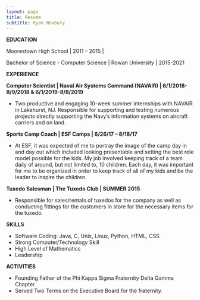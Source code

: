 ```yaml
---
layout: page
title: Resume
subtitle: Ryan Newbury
---
```


__EDUCATION__

Moorestown High School | 2011 – 2015 |

Bachelor of Science - Computer Science | Rowan University | 2015-2021

__EXPERIENCE__

__Computer Scientist | Naval Air Systems Command (NAVAIR) | 6/1/2018-8/9/2018 & 6/1/2019-8/8/2019__
  
* Two productive and engaging 10-week summer internships with NAVAIR in Lakehurst, NJ. Responsible for supporting and testing numerous projects directly supporting the Navy’s information systems on aircraft carriers and on land.

__Sports Camp Coach | ESF Camps | 6/26/17 – 8/18/17__
  
* At ESF, it was expected of me to portray the image of the camp day in and day out which included looking presentable and setting the best role model possible for the kids. My job involved keeping track of a team daily of around, but not limited to, 10 children. Each day, it was important for me to be organized in order to keep track of all of my kids and be the leader to inspire the children.

__Tuxedo Salesman | The Tuxedo Club | SUMMER 2015__
  
* Responsible for sales/rentals of tuxedos for the company as well as conducting fittings for the customers in store for the necessary items for the tuxedo.

__SKILLS__

* Software Coding: Java, C, Unix, Linux, Python, HTML, CSS
* Strong Computer/Technology Skill
* High Level of Mathematics
* Leadership

__ACTIVITIES__

* Founding Father of the Phi Kappa Sigma Fraternity Delta Gamma Chapter 
* Served Two Terms on the Executive Board for the fraternity.

